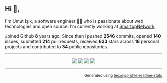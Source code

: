 ## Hi 👋, 
I'm Umut Işık, a software engineer 👨‍💻 who is passionate about web technologies and open source. I’m currently working at [SmartupNetwork](https://smartup.network/)

Joined Github **8** years ago. Since then I pushed **2546** commits, opened **140** issues, submitted **214** pull requests, received **633** stars across **16** personal projects and contributed to **34** public repositories.

<hr />
<p align="center">
    <a href="https://twitter.com/umutphp" alt="Twitter"><img src="https://raw.githubusercontent.com/umutphp/umutphp/master/twitter-fill.svg"></a>
    <a href="https://www.linkedin.com/in/isikumut/" alt="Linkedin"><img src="https://raw.githubusercontent.com/umutphp/umutphp/master/linkedin-fill.svg"></a>
    <a href="mailto:umutphp@gmail.com.com" alt="Contact me"><img src="https://raw.githubusercontent.com/umutphp/umutphp/master/mail-fill.svg"></a>
    <a href="https://umuts.info" alt="My site"><img src="https://raw.githubusercontent.com/umutphp/umutphp/master/external-link-line.svg"></a>
</p>
<hr />

<p align="right"><sub>Generated using <a href="https://github.com/marketplace/actions/profile-readme-stats">teoxoy/profile-readme-stats</a></sub></p>
